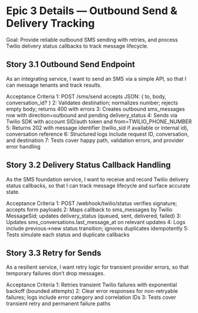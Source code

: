 # Epic 3 Details — Outbound Send & Delivery Tracking

Goal: Provide reliable outbound SMS sending with retries, and process Twilio delivery status callbacks to track message lifecycle.

## Story 3.1 Outbound Send Endpoint
As an integrating service,
I want to send an SMS via a simple API,
so that I can message tenants and track results.

Acceptance Criteria
1: POST /sms/send accepts JSON: { to, body, conversation_id? }
2: Validates destination; normalizes number; rejects empty body; returns 400 with errors
3: Creates outbound sms_messages row with direction=outbound and pending delivery_status
4: Sends via Twilio SDK with account SID/auth token and from=TWILIO_PHONE_NUMBER
5: Returns 202 with message identifier (twilio_sid if available or internal id), conversation reference
6: Structured logs include request ID, conversation, and destination
7: Tests cover happy path, validation errors, and provider error handling

## Story 3.2 Delivery Status Callback Handling
As the SMS foundation service,
I want to receive and record Twilio delivery status callbacks,
so that I can track message lifecycle and surface accurate state.

Acceptance Criteria
1: POST /webhook/twilio/status verifies signature; accepts form payloads
2: Maps callback to sms_messages by Twilio MessageSid; updates delivery_status (queued, sent, delivered, failed)
3: Updates sms_conversations.last_message_at on relevant updates
4: Logs include previous->new status transition; ignores duplicates idempotently
5: Tests simulate each status and duplicate callbacks

## Story 3.3 Retry for Sends
As a resilient service,
I want retry logic for transient provider errors,
so that temporary failures don’t drop messages.

Acceptance Criteria
1: Retries transient Twilio failures with exponential backoff (bounded attempts)
2: Clear error responses for non-retryable failures; logs include error category and correlation IDs
3: Tests cover transient retry and permanent failure paths

<!-- Business hours omitted as optional, out-of-core scope. -->

<!-- Epic 4 removed to reduce scope to core functionality. -->